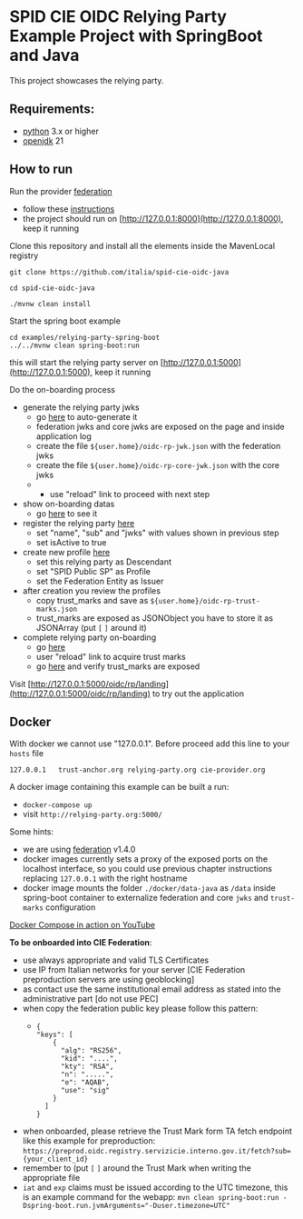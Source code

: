 # SPID CIE OIDC Relying Party Example Project with SpringBoot and Java

This project showcases the relying party.

## Requirements:

- [python](https://www.python.org/downloads/) 3.x or higher
- [openjdk](https://openjdk.java.net/) 21

## How to run

Run the provider [federation](https://github.com/italia/spid-cie-oidc-django)

- follow these [instructions](https://github.com/italia/spid-cie-oidc-django/blob/main/docs/SETUP.md)
- the project should run on [http://127.0.0.1:8000](http://127.0.0.1:8000), keep it running


Clone this repository and install all the elements inside the MavenLocal registry
```
git clone https://github.com/italia/spid-cie-oidc-java

cd spid-cie-oidc-java

./mvnw clean install
```


Start the spring boot example

```
cd examples/relying-party-spring-boot
../../mvnw clean spring-boot:run
```

this will start the relying party server on [http://127.0.0.1:5000](http://127.0.0.1:5000), keep it running



Do the on-boarding process
- generate the relying party jwks
  - go [here](http://127.0.0.1:5000/) to auto-generate it
  - federation jwks and core jwks are exposed on the page and inside application log
  - create the file `${user.home}/oidc-rp-jwk.json` with the federation jwks
  - create the file `${user.home}/oidc-rp-core-jwk.json` with the core jwks
  - - use "reload" link to proceed with next step
- show on-boarding datas
  - go [here](http://127.0.0.1:5000/) to see it
- register the relying party [here](http://127.0.0.1:8000/admin/spid_cie_oidc_authority/federationdescendant/add)
  - set "name", "sub" and "jwks" with values shown in previous step
  - set isActive to true
- create new profile [here](http://127.0.0.1:8000/admin/spid_cie_oidc_authority/federationentityassignedprofile/add/)
  - set this relying party as Descendant
  - set "SPID Public SP" as Profile
  - set the Federation Entity as Issuer
- after creation you review the profiles
  - copy trust_marks and save as `${user.home}/oidc-rp-trust-marks.json`
  - trust_marks are exposed as JSONObject you have to store it as JSONArray (put `[` `]` around it)
- complete relying party on-boarding
  - go [here](http://127.0.0.1:5000/)
  - user "reload" link to acquire trust marks
  - go [here](http://127.0.0.1:5000/oidc/rp/.well-known/openid-federation?format=json) and verify trust_marks are exposed


Visit [http://127.0.0.1:5000/oidc/rp/landing](http://127.0.0.1:5000/oidc/rp/landing) to try out the application


## Docker

With docker we cannot use "127.0.0.1". Before proceed add this line to your `hosts` file

```
127.0.0.1   trust-anchor.org relying-party.org cie-provider.org
```

A docker image containing this example can be built a run:
- `docker-compose up`
- visit `http://relying-party.org:5000/`

Some hints:
- we are using [federation](https://github.com/italia/spid-cie-oidc-django) v1.4.0
- docker images currently sets a proxy of the exposed ports on the localhost interface, so you could use
previous chapter instructions replacing `127.0.0.1` with the right hostname
- docker image mounts the folder `./docker/data-java` as `/data` inside spring-boot container to externalize federation and core `jwks` and `trust-marks` configuration


[Docker Compose in action on YouTube](https://www.youtube.com/watch?v=U2Ec0No2EKg)

**To be onboarded into CIE Federation**:
- use always appropriate and valid TLS Certificates
- use IP from Italian networks for your server [CIE Federation preproduction servers are using geoblocking]
- as contact use the same institutional email address as stated into the administrative part [do not use PEC]
- when copy the federation public key please follow this pattern:
  - ```
    {
    "keys": [
        {
          "alg": "RS256",
          "kid": "....",
          "kty": "RSA",
          "n": ".....",
          "e": "AQAB",
          "use": "sig"
        }
      ]
    }
    ```
- when onboarded, please retrieve the Trust Mark form TA fetch endpoint like this example for preproduction: `https://preprod.oidc.registry.servizicie.interno.gov.it/fetch?sub={your_client_id}` 
- remember to (put `[` `]` around the Trust Mark when writing the appropriate file
- `iat` and `exp` claims must be issued according to the UTC timezone, this is an example command for the webapp: `mvn clean spring-boot:run -Dspring-boot.run.jvmArguments="-Duser.timezone=UTC"`